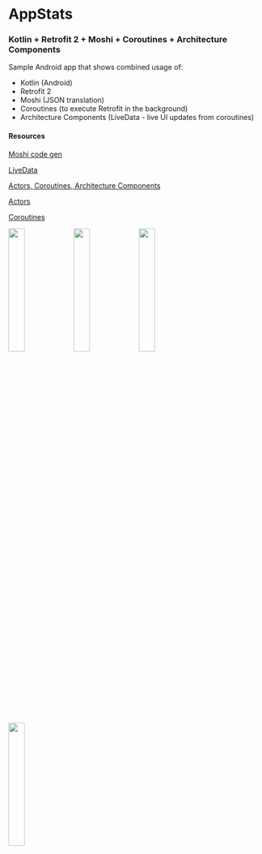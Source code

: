 # AppStats

### Kotlin + Retrofit 2 + Moshi + Coroutines + Architecture Components ###

Sample Android app that shows combined usage of:

- Kotlin (Android)
- Retrofit 2
- Moshi (JSON translation)
- Coroutines (to execute Retrofit in the background)
- Architecture Components (LiveData - live UI updates from coroutines)

#### Resources

[Moshi code gen](https://medium.com/@sweers/exploring-moshis-kotlin-code-gen-dec09d72de5e)

[LiveData](https://medium.com/@taman.neupane/basic-example-of-livedata-and-viewmodel-14d5af922d0)

[Actors, Coroutines, Architecture Components](https://blog.elpassion.com/create-a-clean-code-app-with-kotlin-coroutines-and-android-architecture-components-f533b04b5431?gi=a244c9d4385)

[Actors](https://blog.octo.com/en/a-responsive-and-clean-android-app-with-kotlin-actors/)

[Coroutines](https://github.com/Kotlin/kotlinx.coroutines/blob/master/coroutines-guide.md)

<img src="https://amedeobaragiola.me/static/kotlin.png" width="25%" height="25%" align="left">
<img src="https://amedeobaragiola.me/static/moshi.png" width="25%" height="25%" align="left">
<img src="https://amedeobaragiola.me/static/retrofit2.png" width="25%" height="25%" align="left">
<img src="https://amedeobaragiola.me/static/architecture-components.svg" width="25%" height="25%" align="left">
